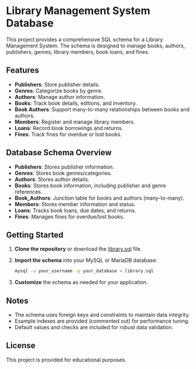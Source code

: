 # Library Management System Database

This project provides a comprehensive SQL schema for a Library Management System. The schema is designed to manage books, authors, publishers, genres, library members, book loans, and fines.

## Features

- **Publishers**: Store publisher details.
- **Genres**: Categorize books by genre.
- **Authors**: Manage author information.
- **Books**: Track book details, editions, and inventory.
- **Book Authors**: Support many-to-many relationships between books and authors.
- **Members**: Register and manage library members.
- **Loans**: Record book borrowings and returns.
- **Fines**: Track fines for overdue or lost books.

## Database Schema Overview

- **Publishers**: Stores publisher information.
- **Genres**: Stores book genres/categories.
- **Authors**: Stores author details.
- **Books**: Stores book information, including publisher and genre references.
- **Book_Authors**: Junction table for books and authors (many-to-many).
- **Members**: Stores member information and status.
- **Loans**: Tracks book loans, due dates, and returns.
- **Fines**: Manages fines for overdue/lost books.

## Getting Started

1. **Clone the repository** or download the [library.sql](library.sql) file.
2. **Import the schema** into your MySQL or MariaDB database:

   ```sh
   mysql -u your_username -p your_database < library.sql
   ```

3. **Customize** the schema as needed for your application.

## Notes

- The schema uses foreign keys and constraints to maintain data integrity.
- Example indexes are provided (commented out) for performance tuning.
- Default values and checks are included for robust data validation.

## License

This project is provided for educational purposes.